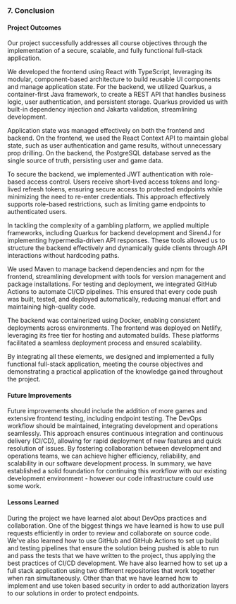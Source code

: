 ### 7. Conclusion

#### Project Outcomes
Our project successfully addresses all course objectives through the implementation of a secure, scalable, and fully functional full-stack application.

We developed the frontend using React with TypeScript, leveraging its modular, component-based architecture to build reusable UI components and manage application state. For the backend, we utilized Quarkus, a container-first Java framework, to create a REST API that handles business logic, user authentication, and persistent storage. Quarkus provided us with built-in dependency injection and Jakarta validation, streamlining development.

Application state was managed effectively on both the frontend and backend. On the frontend, we used the React Context API to maintain global state, such as user authentication and game results, without unnecessary prop drilling. On the backend, the PostgreSQL database served as the single source of truth, persisting user and game data.

To secure the backend, we implemented JWT authentication with role-based access control. Users receive short-lived access tokens and long-lived refresh tokens, ensuring secure access to protected endpoints while minimizing the need to re-enter credentials. This approach effectively supports role-based restrictions, such as limiting game endpoints to authenticated users.

In tackling the complexity of a gambling platform, we applied multiple frameworks, including Quarkus for backend development and Siren4J for implementing hypermedia-driven API responses. These tools allowed us to structure the backend effectively and dynamically guide clients through API interactions without hardcoding paths.

We used Maven to manage backend dependencies and npm for the frontend, streamlining development with tools for version management and package installations. For testing and deployment, we integrated GitHub Actions to automate CI/CD pipelines. This ensured that every code push was built, tested, and deployed automatically, reducing manual effort and maintaining high-quality code.

The backend was containerized using Docker, enabling consistent deployments across environments. The frontend was deployed on Netlify, leveraging its free tier for hosting and automated builds. These platforms facilitated a seamless deployment process and ensured scalability.

By integrating all these elements, we designed and implemented a fully functional full-stack application, meeting the course objectives and demonstrating a practical application of the knowledge gained throughout the project.

#### Future Improvements

Future improvements should include the addition of more games and extensive frontend testing, including endpoint testing. The DevOps workflow should be maintained, integrating development and operations seamlessly. This approach ensures continuous integration and continuous delivery (CI/CD), allowing for rapid deployment of new features and quick resolution of issues. By fostering collaboration between development and operations teams, we can achieve higher efficiency, reliability, and scalability in our software development process. In summary, we have established a solid foundation for continuing this workflow with our existing development environment - however our code infrastructure could use some work. 

#### Lessons Learned

During the project we have learned alot about DevOps practices and collaboration. One of the biggest things we have learned is how to use pull requests efficiently in order to review and collaborate on source code. We've also learned how to use GitHub and GitHub Actions to set up build and testing pipelines that ensure the solution being pushed is able to run and pass the tests that we have written to the project, thus applying the best practices of CI/CD development. We have also learned how to set up a full stack application using two different repositories that work together when ran simultaneously. Other than that we have learned how to implement and use token based security in order to add authorization layers to our solutions in order to protect endpoints.
